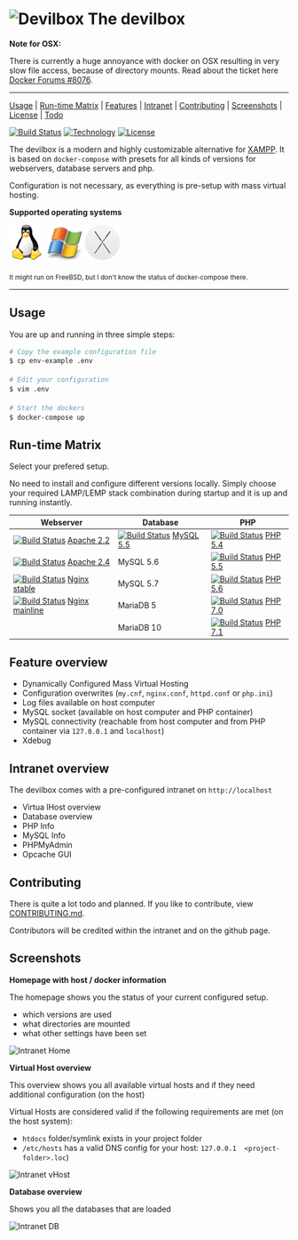 # ![Devilbox](https://raw.githubusercontent.com/cytopia/devilbox/master/.devilbox/www/htdocs/assets/img/devilbox_80.png) The devilbox

**Note for OSX:** 

There is currently a huge annoyance with docker on OSX resulting in very slow file access, because of directory mounts. Read about the ticket here [Docker Forums #8076](https://forums.docker.com/t/file-access-in-mounted-volumes-extremely-slow-cpu-bound/8076).

----

[Usage](https://github.com/cytopia/devilbox#usage) |
[Run-time Matrix](https://github.com/cytopia/devilbox#run-time-matrix) |
[Features](https://github.com/cytopia/devilbox#feature-overview) |
[Intranet](https://github.com/cytopia/devilbox#intranet-overview) |
[Contributing](https://github.com/cytopia/devilbox#contributing) |
[Screenshots](https://github.com/cytopia/devilbox#screenshots) |
[License](https://github.com/cytopia/devilbox/blob/master/LICENSE.md) |
[Todo](https://github.com/cytopia/devilbox/blob/master/CONTRIBUTING.md)

[![Build Status](https://travis-ci.org/cytopia/devilbox.svg?branch=master)](https://travis-ci.org/cytopia/devilbox) [![Technology](https://img.shields.io/badge/technology-Docker-orange.svg)](https://www.docker.com/) [![License](https://img.shields.io/badge/license-MIT-blue.svg)](https://opensource.org/licenses/MIT)

The devilbox is a modern and highly customizable alternative for [XAMPP](https://www.apachefriends.org). It is based on `docker-compose` with presets for all kinds of versions for webservers, database servers and php.

Configuration is not necessary, as everything is pre-setup with mass virtual hosting.

**Supported operating systems**

![Linux](https://raw.githubusercontent.com/cytopia/icons/master/64x64/linux.png) ![Windows](https://raw.githubusercontent.com/cytopia/icons/master/64x64/windows.png) ![OSX](https://raw.githubusercontent.com/cytopia/icons/master/64x64/osx.png)

<sub>It might run on FreeBSD, but I don't know the status of docker-compose there.</sub>



---

## Usage

You are up and running in three simple steps:

```bash
# Copy the example configuration file
$ cp env-example .env

# Edit your configuration
$ vim .env

# Start the dockers
$ docker-compose up
```

## Run-time Matrix

Select your prefered setup.

No need to install and configure different versions locally. Simply choose your required LAMP/LEMP stack combination during startup and it is up and running instantly.

| Webserver | Database | PHP |
|-----------|----------|-----|
| [![Build Status](https://travis-ci.org/cytopia/docker-apache-2.2.svg?branch=master)](https://travis-ci.org/cytopia/docker-apache-2.2) [Apache 2.2](https://github.com/cytopia/docker-apache-2.2) | [![Build Status](https://travis-ci.org/cytopia/docker-mysql-5.5.svg?branch=master)](https://travis-ci.org/cytopia/docker-mysql-5.5) [MySQL 5.5](https://github.com/cytopia/docker-mysql-5.5) | [![Build Status](https://travis-ci.org/cytopia/docker-php-fpm-5.4.svg?branch=master)](https://travis-ci.org/cytopia/docker-php-fpm-5.4) [PHP 5.4](https://github.com/cytopia/docker-php-fpm-5.4) |
| [![Build Status](https://travis-ci.org/cytopia/docker-apache-2.4.svg?branch=master)](https://travis-ci.org/cytopia/docker-apache-2.4) [Apache 2.4](https://github.com/cytopia/docker-apache-2.4) | MySQL 5.6 | [![Build Status](https://travis-ci.org/cytopia/docker-php-fpm-5.5.svg?branch=master)](https://travis-ci.org/cytopia/docker-php-fpm-5.5) [PHP 5.5](https://github.com/cytopia/docker-php-fpm-5.5) |
| [![Build Status](https://travis-ci.org/cytopia/docker-nginx-stable.svg?branch=master)](https://travis-ci.org/cytopia/docker-nginx-stable) [Nginx stable](https://github.com/cytopia/docker-nginx-stable) | MySQL 5.7  | [![Build Status](https://travis-ci.org/cytopia/docker-php-fpm-5.6.svg?branch=master)](https://travis-ci.org/cytopia/docker-php-fpm-5.6) [PHP 5.6](https://github.com/cytopia/docker-php-fpm-5.6) |
| [![Build Status](https://travis-ci.org/cytopia/docker-nginx-mainline.svg?branch=master)](https://travis-ci.org/cytopia/docker-nginx-mainline) [Nginx mainline](https://github.com/cytopia/docker-nginx-mainline) | MariaDB 5  | [![Build Status](https://travis-ci.org/cytopia/docker-php-fpm-7.0.svg?branch=master)](https://travis-ci.org/cytopia/docker-php-fpm-7.0) [PHP 7.0](https://github.com/cytopia/docker-php-fpm-7.0) |
|       | MariaDB 10 | [![Build Status](https://travis-ci.org/cytopia/docker-php-fpm-7.1.svg?branch=master)](https://travis-ci.org/cytopia/docker-php-fpm-7.1) [PHP 7.1](https://github.com/cytopia/docker-php-fpm-7.1) |


## Feature overview

* Dynamically Configured Mass Virtual Hosting
* Configuration overwrites (`my.cnf`, `nginx.conf`, `httpd.conf` or `php.ini`)
* Log files available on host computer
* MySQL socket (available on host computer and PHP container)
* MySQL connectivity (reachable from host computer and from PHP container via `127.0.0.1` and `localhost`)
* Xdebug



## Intranet overview

The devilbox comes with a pre-configured intranet on `http://localhost`

* Virtua lHost overview
* Database overview
* PHP Info
* MySQL Info
* PHPMyAdmin
* Opcache GUI


## Contributing

There is quite a lot todo and planned. If you like to contribute, view [CONTRIBUTING.md](https://github.com/cytopia/devilbox/blob/master/CONTRIBUTING.md).

Contributors will be credited within the intranet and on the github page.


## Screenshots

**Homepage with host / docker information**

The homepage shows you the status of your current configured setup.

* which versions are used
* what directories are mounted
* what other settings have been set

![Intranet Home](https://raw.githubusercontent.com/cytopia/devilbox/master/doc/img/01_intranet_home.png "Intranet Home")


**Virtual Host overview**

This overview shows you all available virtual hosts and if they need additional configuration (on the host)

Virtual Hosts are considered valid if the following requirements are met (on the host system):

* `htdocs` folder/symlink exists in your project folder
* `/etc/hosts` has a valid DNS config for your host: `127.0.0.1  <project-folder>.loc`)

![Intranet vHost](https://raw.githubusercontent.com/cytopia/devilbox/master/doc/img/02_intranet_vhosts.png "Intranet Home")

**Database overview**

Shows you all the databases that are loaded

![Intranet DB](https://raw.githubusercontent.com/cytopia/devilbox/master/doc/img/03_intranet_databases.png "Intranet Home")
